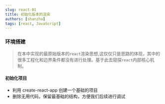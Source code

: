 ```yaml
---
slug: react-01
title: 初始化版本的渲染
authors: [shanzha]
tags: [react, JavaScript]
---
```


### 环境搭建
> 在本中实现的最原始版本的`react`渲染思想,这仅仅只是思路的体现，其中的很多工程化和边界条件都没有进行处理。基于此去窥探`react`内部核心机制。
#### 初始化项目
+ 利用 create-react-app 创建一个基础的项目
+ 删除无用代码，保留最基础的结构，方便我们后续进行调试


